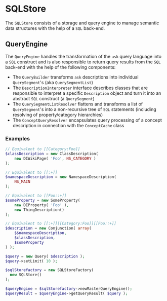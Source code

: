 # SQLStore

The `SQLStore` consists of a storage and query engine to manage semantic data structures with the help of a `SQL` back-end.

## QueryEngine

The `QueryEngine` handles the transformation of the `ask` query language into a `SQL` construct and is also 
responsible to return query results from the `SQL` back-end with the help of the following components:

- The `QueryBuilder` transforms `ask` descriptions into individual `QuerySegment`'s (aka `QuerySegmentList`)
- The `DescriptionInterpreter` interface describes classes that are responsible to interpret a specific
  `Description` object and turn it into an abstract `SQL` construct (a `QuerySegment`)
- The `QuerySegmentListResolver` flattens and transforms a list of `QuerySegment`'s into a non-recursive
  tree of `SQL` statements (including resolving of property/category hierarchies)
- The `ConceptQueryResolver` encapsulates query processing of a concept description in connection
  with the `ConceptCache` class

### Examples
```php
// Equivalent to [[Category:Foo]]
$classDescription = new ClassDescription(
	new DIWikiPage( 'Foo', NS_CATEGORY )
);
```
```php
// Equivalent to [[:+]]
$namespaceDescription = new NamespaceDescription(
	NS_MAIN
);
```
```php
// Equivalent to [[Foo::+]]
$someProperty = new SomeProperty(
	new DIProperty( 'Foo' ),
	new ThingDescription()
);
```
```php
// Equivalent to [[:+]][[Category:Foo]][[Foo::+]]
$description = new Conjunction( array(
	$$namespaceDescription,
	$classDescription,
	$someProperty
) );
```
```php
$query = new Query( $description );
$query->setLimit( 10 );

$sqlStorefactory = new SQLStoreFactory(
  new SQLStore()
);

$queryEngine = $sqlStorefactory->newMasterQueryEngine();
$queryResult = $queryEngine->getQueryResult( $query );
```
